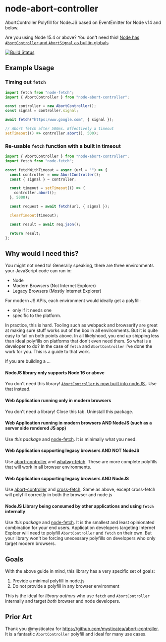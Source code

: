 # node-abort-controller

AbortController Polyfill for Node.JS based on EventEmitter for Node v14 and below.

Are you using Node 15.4 or above? You don't need this! [Node has `AbortController` and `AbortSignal` as builtin globals](https://nodejs.org/dist/latest-v16.x/docs/api/globals.html#class-abortcontroller)

[![Build Status](https://dev.azure.com/stfaul/node-abort-controller/_apis/build/status/southpolesteve.node-abort-controller?branchName=master)](https://dev.azure.com/stfaul/node-abort-controller/_build/latest?definitionId=3&branchName=master)

## Example Usage

### Timing out `fetch`

```javascript
import fetch from "node-fetch";
import { AbortController } from "node-abort-controller";

const controller = new AbortController();
const signal = controller.signal;

await fetch("https:/www.google.com", { signal });

// Abort fetch after 500ms. Effectively a timeout
setTimeout(() => controller.abort(), 500);
```

### Re-usable `fetch` function with a built in timeout

```javascript
import { AbortController } from "node-abort-controller";
import fetch from "node-fetch";

const fetchWithTimeout = async (url = "") => {
  const controller = new AbortController();
  const { signal } = controller;

  const timeout = setTimeout(() => {
    controller.abort();
  }, 5000);

  const request = await fetch(url, { signal });

  clearTimeout(timeout);

  const result = await req.json();

  return result;
};
```

## Why would I need this?

You might not need to! Generally speaking, there are three environments your JavaScript code can run in:

- Node
- Modern Browsers (Not Internet Explorer)
- Legacy Browsers (Mostly Internet Explorer)

For modern JS APIs, each environment would ideally get a polyfill:

- only if it needs one
- specific to the platform.

In practice, this is hard. Tooling such as webpack and browserify are great at making sure stuff works out of the box in all environments. But it is quite easy to fail on both points above. In all likelyhood, you end up shipping less than ideal polyfills on platforms that don't even need them. So what is a developer to do? In the case of `fetch` and `AbortController` I've done the work for you. This is a guide to that work.

If you are building a ...

#### NodeJS library only supports Node 16 or above

You don't need this library! [`AbortController` is now built into nodeJS ](https://nodejs.org/api/globals.html#globals_class_abortcontroller). Use that instead.

#### Web Application running only in modern browsers

You don't need a library! Close this tab. Uninstall this package.

#### Web Application running in modern browsers AND NodeJS (such as a server side rendered JS app)

Use _this package_ and [node-fetch](https://www.npmjs.com/package/node-fetch). It is minimally what you need.

#### Web Application supporting legacy browsers AND NOT NodeJS

Use [abort-controller](https://www.npmjs.com/package/abort-controller) and [whatwg-fetch](https://www.npmjs.com/package/whatwg-fetch). These are more complete polyfills that will work in all browser environments.

#### Web Application supporting legacy browsers AND NodeJS

Use [abort-controller](https://www.npmjs.com/package/abort-controller) and [cross-fetch](https://www.npmjs.com/package/cross-fetch). Same as above, except cross-fetch will polyfill correctly in both the browser and node.js

#### NodeJS Library being consumed by other applications and using `fetch` internally

Use _this package_ and [node-fetch](https://www.npmjs.com/package/node-fetch). It is the smallest and least opinionated combination for your end users. Application developers targeting Internet Exploer will need to polyfill `AbortController` and `fetch` on their own. But your library won't be forcing unecessary polyfills on developers who only target modern browsers.

## Goals

With the above guide in mind, this library has a very specific set of goals:

1. Provide a minimal polyfill in node.js
2. Do not provide a polyfill in any browser environment

This is the ideal for _library authors_ who use `fetch` and `AbortController` internally and target _both_ browser and node developers.

## Prior Art

Thank you @mysticatea for https://github.com/mysticatea/abort-controller. It is a fantastic `AbortController` polyfill and ideal for many use cases.
